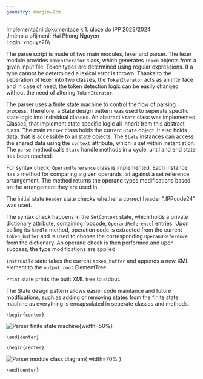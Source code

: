 ```yaml
---
geometry: margin=2cm
---
```

Implementační dokumentace k 1. úloze do IPP 2023/2024\
Jméno a příjmení: Hai Phong Nguyen\
Login: xnguye28\

The parse script is made of two main modules, lexer and parser. The lexer module provides `TokenIterator` class, which generates `Token` objects from a given input file. Token types are determined using regular expressions. If a type cannot be determined a lexical error is thrown. Thanks to the seperation of lexer into two classes, the `TokenIterator` acts as an interface and in case of need, the token detection logic can be easily changed without the need of altering `TokenIterator`.

The parser uses a finite state machine to control the flow of parsing process. Therefore, a State design pattern was used to seperate specific state logic into individual classes. 
An abstract `State` class was implemented. Classes, that implement state specific logic all inherit from this abstract class. The main `Parser` class holds the current `State` object. It also holds data, that is accessible to all state objects. The `State` instances can access the shared data using the `context` attribute, which is set within instantiation. The `parse` method calls `State` handle methods in a cycle, until and end state has been reached.


For syntax check, `OperandReference` class is implemented. Each instance has a method for comparing a given operands list against a set reference arrangement. The method returns the operand types modifications based on the arrangement they are used in.

The initial state `Header` state checks whether a correct header ".IPPcode24" was used.

The syntax check happens in the `SetContext` state, which holds a private dictionary attribute, containing [opcode, `OperandReference`] entries. Upon calling its `handle` method, operation code is extracted from the current `token_buffer` and is used to choose the corresponding `OperandReference` from the dictionary. An operand check is then performed and upon success, the type modifications are applied.

`InstrBuild` state takes the current `token_buffer` and appends a new XML element to the `output_root` ElementTree.

`Print` state prints the built XML tree to stdout.

The State design pattern allows easier code maintance and future modfications, such as adding or removing states from the finite state machine as everything is encapsulated in seperate classes and methods.

```{=latex}
\begin{center}
```

![Parser finite state machine](doc_imgs/fsm.svg "Parser finite state machine"){width=50%}

```{=latex}
\end{center}
```

```{=latex}
\begin{center}
```

![Parser module class diagram](doc_imgs/parser_class_dia.svg "Parser module class diagram"){ width=70% }

```{=latex}
\end{center}
```
